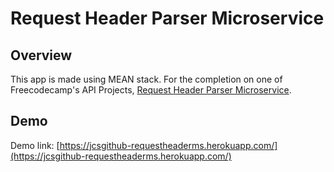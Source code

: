 # Request Header Parser Microservice

## Overview

This app is made using MEAN stack. For the completion on one of Freecodecamp's API Projects, [Request Header Parser Microservice](https://www.freecodecamp.com/challenges/request-header-parser-microservice).

## Demo
Demo link: [https://jcsgithub-requestheaderms.herokuapp.com/](https://jcsgithub-requestheaderms.herokuapp.com/)